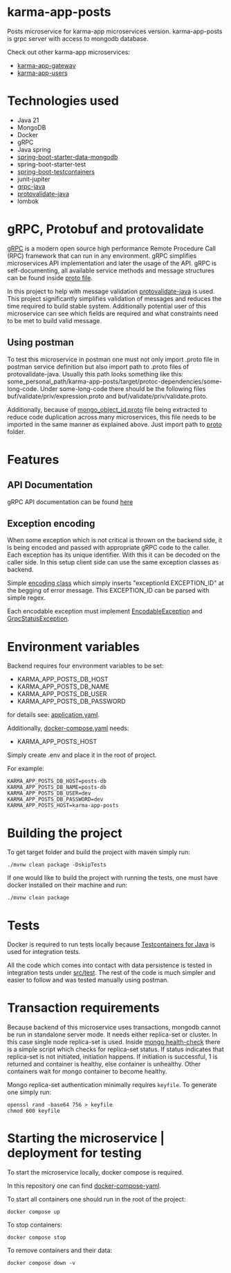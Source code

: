 # karma-app-posts
Posts microservice for karma-app microservices version. karma-app-posts is grpc server with access to mongodb database.

Check out other karma-app microservices:
- [karma-app-gateway](https://github.com/msik-404/karma-app-gateway)
- [karma-app-users](https://github.com/msik-404/karma-app-users)

# Technologies used
- Java 21
- MongoDB
- Docker
- gRPC
- Java spring
- [spring-boot-starter-data-mongodb](https://docs.spring.io/spring-data/mongodb/docs/current/reference/html/)
- spring-boot-starter-test
- [spring-boot-testcontainers](https://spring.io/blog/2023/06/23/improved-testcontainers-support-in-spring-boot-3-1)
- junit-jupiter
- [grpc-java](https://github.com/grpc/grpc-java) 
- [protovalidate-java](https://github.com/bufbuild/protovalidate-java)
- lombok

# gRPC, Protobuf and protovalidate
[gRPC](https://grpc.io/) is a modern open source high performance Remote Procedure Call (RPC) framework that can run in 
any environment. gRPC simplifies microservices API implementation and later the usage of the API. gRPC is self-documenting,
all available service methods and message structures can be found inside [proto file](https://github.com/msik-404/karma-app-posts/blob/main/src/main/proto/karma_app_posts.proto).

In this project to help with message validation [protovalidate-java](https://github.com/bufbuild/protovalidate-java) is used.
This project significantly simplifies validation of messages and reduces the time required to build stable system.
Additionally potential user of this microservice can see which fields are required and what
constraints need to be met to build valid message.

## Using postman
To test this microservice in postman one must not only import .proto file in postman service definition but also import 
path to .proto files of protovalidate-java. Usually this path looks something like this: 
some_personal_path/karma-app-posts/target/protoc-dependencies/some-long-code. Under some-long-code there should be the 
following files buf/validate/priv/expression.proto and buf/validate/priv/validate.proto.

Additionally, because of [mongo_object_id.proto](https://github.com/msik-404/karma-app-posts/blob/main/src/main/proto/mongo_object_id.proto) file being extracted to reduce code duplication across many microservices,
this file needs to be imported in the same manner as explained above. Just import path 
to [proto](https://github.com/msik-404/karma-app-posts/tree/main/src/main/proto) folder.

# Features

## API Documentation
gRPC API documentation can be found [here](https://github.com/msik-404/karma-app-posts/blob/main/gRPC_API_docs.md)

## Exception encoding
When some exception which is not critical is thrown on the backend side, it is being encoded and passed with appropriate
gRPC code to the caller. Each exception has its unique identifier. With this it can be decoded on the caller side.
In this setup client side can use the same exception classes as backend.

Simple [encoding class](https://github.com/msik-404/karma-app-posts/blob/main/src/main/java/com/msik404/karmaappposts/encoding/ExceptionEncoder.java)
which simply inserts "exceptionId EXCEPTION_ID" at the begging of error message. This EXCEPTION_ID can be parsed with 
simple regex.

Each encodable exception must implement [EncodableException](https://github.com/msik-404/karma-app-posts/blob/main/src/main/java/com/msik404/karmaappposts/encoding/EncodableException.java)
and [GrpcStatusException](https://github.com/msik-404/karma-app-posts/blob/main/src/main/java/com/msik404/karmaappposts/grpc/impl/exception/GrpcStatusException.java).

# Environment variables
Backend requires four environment variables to be set:
- KARMA_APP_POSTS_DB_HOST
- KARMA_APP_POSTS_DB_NAME
- KARMA_APP_POSTS_DB_USER
- KARMA_APP_POSTS_DB_PASSWORD

for details see: [application.yaml](https://github.com/msik-404/karma-app-posts/blob/main/src/main/resources/application.yaml).

Additionally, [docker-compose.yaml](https://github.com/msik-404/karma-app-posts/blob/main/docker-compose.yaml) needs:
- KARMA_APP_POSTS_HOST

Simply create .env and place it in the root of project.

For example:
```
KARMA_APP_POSTS_DB_HOST=posts-db
KARMA_APP_POSTS_DB_NAME=posts-db
KARMA_APP_POSTS_DB_USER=dev
KARMA_APP_POSTS_DB_PASSWORD=dev
KARMA_APP_POSTS_HOST=karma-app-posts
```

# Building the project
To get target folder and build the project with maven simply run: 
```
./mvnw clean package -DskipTests
```

If one would like to build the project with running the tests, one must have docker installed on their machine and run:
```
./mvnw clean package
```

# Tests
Docker is required to run tests locally because [Testcontainers for Java](https://java.testcontainers.org/) is used for
integration tests.

All the code which comes into contact with data persistence is tested in integration tests under 
[src/test](https://github.com/msik-404/karma-app-posts/tree/main/src/test).
The rest of the code is much simpler and easier to follow and was tested manually using postman.

# Transaction requirements
Because backend of this microservice uses transactions, mongodb cannot be run in standalone server mode. It needs
either replica-set or cluster. In this case single node replica-set is used. Inside  [mongo health-check](https://github.com/msik-404/karma-app-posts/blob/main/docker-compose.yaml#L33)
there is a simple script which checks for replica-set status. If status indicates that replica-set is not initiated,
initiation happens. If initiation is successful, 1 is returned and container is healthy, else container is unhealthy.
Other containers wait for mongo container to become healthy.

Mongo replica-set authentication minimally requires `keyfile`.
To generate one simply run:
```
openssl rand -base64 756 > keyfile
chmod 600 keyfile
```

# Starting the microservice | deployment for testing

To start the microservice locally, docker compose is required.

In this repository one can find [docker-compose-yaml](https://github.com/msik-404/karma-app-posts/blob/main/docker-compose.yaml).

To start all containers one should run in the root of the project:
```
docker compose up
```
To stop containers:
```
docker compose stop
```
To remove containers and their data:
```
docker compose down -v
```